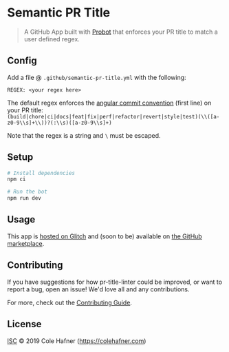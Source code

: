 # Semantic PR Title

> A GitHub App built with [Probot](https://github.com/probot/probot) that enforces your PR title to match a user defined regex.

## Config
Add a file @ `.github/semantic-pr-title.yml` with the following:

```
REGEX: <your regex here>
```
The default regex enforces the [angular commit convention](https://github.com/angular/angular/blob/master/CONTRIBUTING.md#-commit-message-guidelines) (first line) on your PR title: `(build|chore|ci|docs|feat|fix|perf|refactor|revert|style|test)(\\([a-z0-9\\s]+\\))?(:\\s)([a-z0-9\\s]+)`

Note that the regex is a string and `\` must be escaped. 


## Setup

```sh
# Install dependencies
npm ci

# Run the bot
npm run dev
```

## Usage
This app is [hosted on Glitch](https://colehafner-pr-title-linter-1.glitch.me) and (soon to be) available on [the GitHub marketplace](https://github.com/marketplace/semantic-pr-title).

## Contributing

If you have suggestions for how pr-title-linter could be improved, or want to report a bug, open an issue! We'd love all and any contributions.

For more, check out the [Contributing Guide](CONTRIBUTING.md).

## License

[ISC](LICENSE) © 2019 Cole Hafner (https://colehafner.com)
